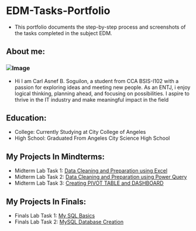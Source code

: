 # EDM-Tasks-Portfolio
- This portfolio documents the step-by-step process and screenshots of the tasks completed in the subject EDM.
  

## About me:
### ![Image](https://github.com/user-attachments/assets/9a3f15b3-c8ad-49f8-9366-5c7ac62bdc5c)
- Hi I am Carl Asnef B. Soguilon, a student from CCA BSIS-I102 with a passion for exploring ideas and meeting new people. As an ENTJ, i enjoy logical thinking, planning ahead, and focusing on possibilities. I aspire to thrive in the IT industry and make meaningful impact in the field

  
## Education:
- College: Currently Studying at City College of Angeles
- High School: Graduated From Angeles City Science High School


## My Projects In Mindterms:
- Midterm Lab Task 1: [Data Cleaning and Preparation using Excel](https://soguilon.github.io/Midterm-Lab-Tasks-1/)
- Midterm Lab Task 2: [Data Cleaning and Preparation using Power Query](https://soguilon.github.io/Midterm-Lab-Tasks-2/)
- Midterm Lab Task 3: [Creating PIVOT TABLE and DASHBOARD](https://soguilon.github.io/Midterm-Lab-Task-3/)

## My Projects In Finals:
- Finals Lab Task 1: [My SQL Basics](https://soguilon.github.io/Finals-Lab-Task-1/)
- Finals Lab Task 2: [MySQL Database Creation](https://soguilon.github.io/Finals-Lab-Task-2/)

